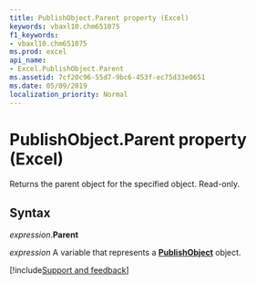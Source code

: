 ```yaml
---
title: PublishObject.Parent property (Excel)
keywords: vbaxl10.chm651075
f1_keywords:
- vbaxl10.chm651075
ms.prod: excel
api_name:
- Excel.PublishObject.Parent
ms.assetid: 7cf20c96-55d7-9bc6-453f-ec75d33e0651
ms.date: 05/09/2019
localization_priority: Normal
---
```



# PublishObject.Parent property (Excel)

Returns the parent object for the specified object. Read-only.


## Syntax

_expression_.**Parent**

_expression_ A variable that represents a **[PublishObject](Excel.PublishObject.md)** object.




[!include[Support and feedback](~/includes/feedback-boilerplate.md)]